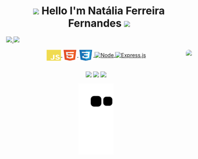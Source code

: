 
<h1 align="center">
<img src="https://media.giphy.com/media/CbTAYNOtGwefC/giphy.gif" width="50">
Hello I'm Natália Ferreira Fernandes <img src="https://media.giphy.com/media/UoRR2d1b8xs04A2bV8/giphy.gif" width="70">
</h1>



<div display="flex" align="inline-block" >
  <a href="https://github.com/nati3054">
  <img height="180em" src="https://github-readme-stats.vercel.app/api?username=nati3054&show_icons=true&theme=dracula">
  <img height="180em" src="https://github-readme-stats.vercel.app/api/top-langs/?username=nati3054&layout=compact&theme=dracula">
</div>
<div style="display: inline_block" align="center"><br>
  <img align="center" alt="Js" height="30" width="40" src="https://raw.githubusercontent.com/devicons/devicon/master/icons/javascript/javascript-plain.svg">
  <img align="center" alt="HTML" height="30" width="40" src="https://raw.githubusercontent.com/devicons/devicon/master/icons/html5/html5-original.svg">
  <img align="center" alt="CSS" height="30" width="40" src="https://raw.githubusercontent.com/devicons/devicon/master/icons/css3/css3-original.svg">
  <img align="center" alt="Node" height="30" widht="40" src="https://cdn.jsdelivr.net/gh/devicons/devicon/icons/nodejs/nodejs-original.svg">
  <img align="center" alt="Express.js" height="30" widht="40" src="https://img.shields.io/badge/Express.js-404D59?style=for-the-badge">
  <img align="right"  height="150" style="border-radius:50px;" src="https://media.giphy.com/media/dU5bZwFmWnxDgpMNf3/giphy.gif">
</div>

   ##
 
<div align="center"> 
  <a href="https://instagram.com/nataliaferreira7441" target="_blank"><img src="https://img.shields.io/badge/Instagram-E4405F?style=for-the-badge&logo=instagram&logoColor=white" target="_blank"></a>
  <a href = "mailto:nataliaefernanda3054@gmail.com"><img src="https://img.shields.io/badge/Gmail-D14836?style=for-the-badge&logo=gmail&logoColor=white" target="_blank"></a>
  <a href="https://www.linkedin.com/in/natalia-ferreira-fernandes-026b85213/" target="_blank"><img src="https://img.shields.io/badge/LinkedIn-0077B5?style=for-the-badge&logo=linkedin&logoColor=white" target="_blank"></a> 
 
  ![Snake animation](https://github.com/nati3054/nati3054/blob/output/github-contribution-grid-snake.svg)
 
</div>
                                                                     

